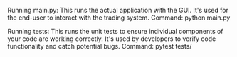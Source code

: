 Running main.py:
This runs the actual application with the GUI.
It's used for the end-user to interact with the trading system.
Command: python main.py

Running tests:
This runs the unit tests to ensure individual components of your code are working correctly.
It's used by developers to verify code functionality and catch potential bugs.
Command: pytest tests/